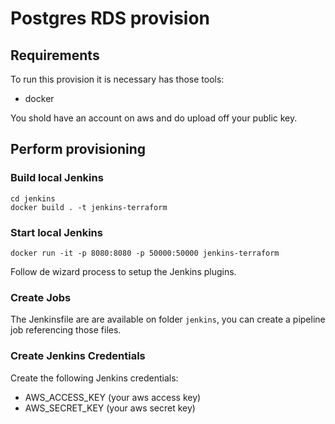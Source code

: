 # Postgres RDS provision

## Requirements
To run this provision it is necessary has those tools:
- docker

You shold have an account on aws and do upload off your public key.

## Perform provisioning
### Build local Jenkins
```
cd jenkins
docker build . -t jenkins-terraform
```

### Start local Jenkins
```
docker run -it -p 8080:8080 -p 50000:50000 jenkins-terraform
```
Follow de wizard process to setup the Jenkins plugins.

### Create Jobs
The Jenkinsfile are are available on folder `jenkins`, you can create a pipeline job referencing those files.

### Create Jenkins Credentials
Create the following Jenkins credentials:
- AWS_ACCESS_KEY (your aws access key)
- AWS_SECRET_KEY (your aws secret key)
